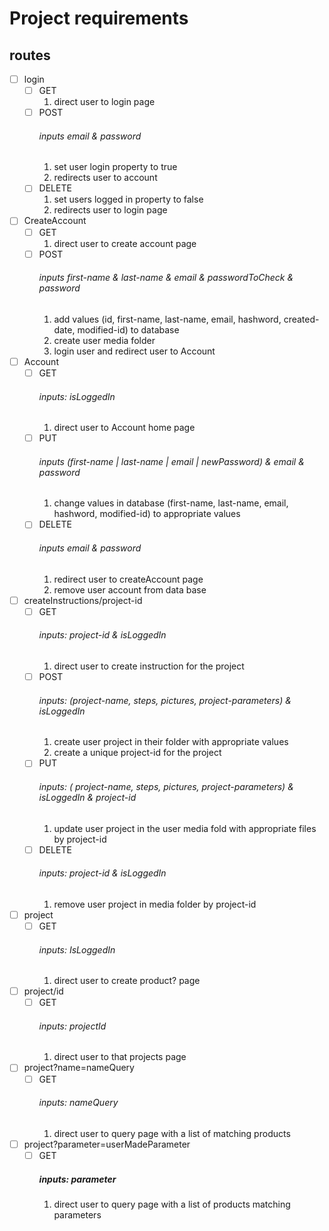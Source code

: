 # Project requirements
## routes
- [ ] login
  - [ ] GET
    1. direct user to login page
  - [ ] POST
    ###### inputs email & password
    1. set user login property to true
    2. redirects user to account
  - [ ] DELETE
    1. set users logged in property to false
    2. redirects user to login page
- [ ] CreateAccount
  - [ ] GET
    1. direct user to create account page
  - [ ] POST
    ###### inputs first-name & last-name & email & passwordToCheck & password
    1. add values (id, first-name, last-name, email, hashword, created-date, modified-id) to database
    2. create user media folder
    3. login user and redirect user to Account
- [ ] Account
  - [ ] GET
    ###### inputs: isLoggedIn
    1. direct user to Account home page
  - [ ] PUT
    ###### inputs (first-name | last-name | email | newPassword) & email & password
    1. change values in database (first-name, last-name, email, hashword, modified-id) to appropriate values
  - [ ] DELETE
    ###### inputs email & password
    1. redirect user to createAccount page
    2. remove user account from data base
- [ ] createInstructions/project-id
  - [ ] GET
    ###### inputs: project-id & isLoggedIn
    1. direct user to create instruction for the project
  - [ ] POST
    ###### inputs: (project-name, steps, pictures, project-parameters) & isLoggedIn
    1. create user project in their folder with appropriate values
    2. create a unique project-id for the project
  - [ ] PUT
    ###### inputs: ( project-name, steps, pictures, project-parameters) & isLoggedIn & project-id
    1. update user project in the user media fold with appropriate files by project-id
  - [ ] DELETE
    ###### inputs: project-id & isLoggedIn
    1. remove user project in media folder by project-id
- [ ] project
  - [ ] GET
    ###### inputs: IsLoggedIn
    1. direct user to create product? page
- [ ] project/id
  - [ ] GET
    ###### inputs: projectId
    1. direct user to that projects page
- [ ] project?name=nameQuery
  - [ ] GET
    ###### inputs: nameQuery
    1. direct user to query page with a list of matching products
- [ ] project?parameter=userMadeParameter
  - [ ] GET
    ##### inputs: parameter
    1. direct user to query page with a list of products matching parameters